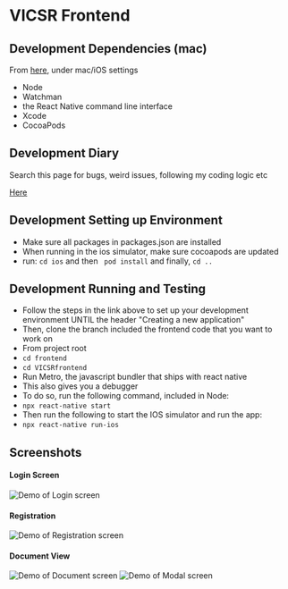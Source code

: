 # VICSR Frontend #

## Development Dependencies (mac) ##
From [here](https://reactnative.dev/docs/environment-setup), under mac/iOS settings
- Node
- Watchman
- the React Native command line interface 
- Xcode 
- CocoaPods

## Development Diary ##
Search this page for bugs, weird issues, following my coding logic etc

[Here](documentation/Bri_development_diary.txt)

## Development Setting up Environment ##

- Make sure all packages in packages.json are installed
- When running in the ios simulator, make sure cocoapods are updated
- run: ```cd ios``` and then ``` pod install``` and finally, ```cd ..```

## Development Running and Testing ##

- Follow the steps in the link above to set up your development environment UNTIL the header "Creating a new application"
- Then, clone the branch included the frontend code that you want to work on
- From project root 
- ```cd frontend```
- ```cd VICSRfrontend```
- Run Metro, the javascript bundler that ships with react native
- This also gives you a debugger
- To do so, run the following command, included in Node:
- ```npx react-native start```
- Then run the following to start the IOS simulator and run the app:
- ```npx react-native run-ios```

## Screenshots ##
#### Login Screen
![Demo of Login screen](documentation/Screenshots/LoginPage.png "Demo of Login screen")
#### Registration
![Demo of Registration screen](documentation/Screenshots/RegisterPage.png "Demo of Registration screen")
#### Document View
![Demo of Document screen](documentation/Screenshots/DocumentView.png "Demo of Document screen")
![Demo of Modal screen](documentation/Screenshots/UploadModal.png "Demo of Document Modal screen")